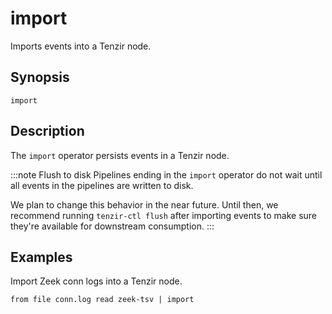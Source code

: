 # import

Imports events into a Tenzir node.

## Synopsis

```
import
```

## Description

The `import` operator persists events in a Tenzir node.

:::note Flush to disk
Pipelines ending in the `import` operator do not wait until all events in the
pipelines are written to disk.

We plan to change this behavior in the near future. Until then, we recommend
running `tenzir-ctl flush` after importing events to make sure they're available
for downstream consumption.
:::

## Examples

Import Zeek conn logs into a Tenzir node.

```
from file conn.log read zeek-tsv | import
```
